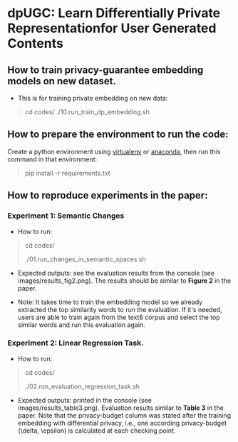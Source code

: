 # dpUGC: Learn Differentially Private Representationfor User Generated Contents
## How to train privacy-guarantee embedding models on new dataset.
* This is for training private embedding on new data:
> cd codes/
> ./10.run_train_dp_embedding.sh

## How to prepare the environment to run the code:
Create a python environment using [virtualenv](https://docs.python.org/3/library/venv.html) 
or [anaconda](https://www.anaconda.com/distribution/), 
then run this command in that environment:
> pip install -r requirements.txt

## How to reproduce experiments in the paper:

### Experiment 1: Semantic Changes
* How to run:
> cd codes/
>
> ./01.run_changes_in_semantic_spaces.sh
* Expected outputs: see the evaluation results from the console (see images/results_fig2.png). 
The results should be similar to **Figure 2** in the paper.

* Note:
It takes time to train the embedding model so we already extracted the top similarity 
words to run the evaluation. If it's needed, users are able to train again from the text8 corpus
and select the top similar words and run this evaluation again.

### Experiment 2: Linear Regression Task.
* How to run:
> cd codes/
>
> ./02.run_evaluation_regression_task.sh

* Expected outputs: printed in the console (see images/results_table3.png). Evaluation results similar to **Table 3** in the paper. 
Note that the privacy-budget column was stated after the training embedding with differential privacy, 
i.e., one according privacy-budget (\delta, \epsilon) is calculated at each checking point.
